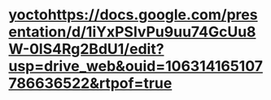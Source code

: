 # [yocto](https://docs.google.com/presentation/d/1iYxPSIvPu9uu74GcUu8W-0lS4Rg2BdU1/edit?usp=drive_web&ouid=106314165107786636522&rtpof=true)https://docs.google.com/presentation/d/1iYxPSIvPu9uu74GcUu8W-0lS4Rg2BdU1/edit?usp=drive_web&ouid=106314165107786636522&rtpof=true
